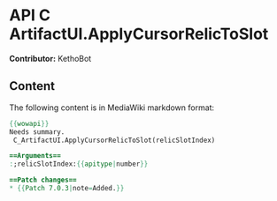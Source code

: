 # API C ArtifactUI.ApplyCursorRelicToSlot

**Contributor:** KethoBot

## Content

The following content is in MediaWiki markdown format:

```mediawiki
{{wowapi}}
Needs summary.
 C_ArtifactUI.ApplyCursorRelicToSlot(relicSlotIndex)

==Arguments==
:;relicSlotIndex:{{apitype|number}}

==Patch changes==
* {{Patch 7.0.3|note=Added.}}
```